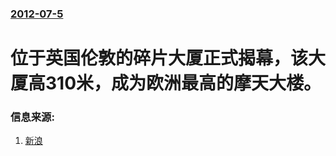 ### [2012-07-5](/news/2012/07/5/index.md)

##### 
# 位于英国伦敦的碎片大厦正式揭幕，该大厦高310米，成为欧洲最高的摩天大楼。




### 信息来源:

1. [新浪](http://news.sina.com.cn/o/p/2012-07-07/055924729641.shtml)
